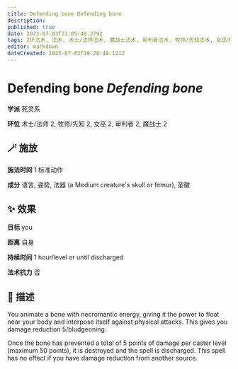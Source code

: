 ```yaml
---
title: Defending bone Defending bone
description: 
published: true
date: 2023-07-03T21:05:40.279Z
tags: 2环法术, 法术, 术士/法师法术, 魔战士法术, 审判者法术, 牧师/先知法术, 女巫法术, 死灵系
editor: markdown
dateCreated: 2023-07-03T19:28:48.121Z
---
```


# **Defending bone** *Defending bone*

**学派** 死灵系 

**环位** 术士/法师 2, 牧师/先知 2, 女巫 2, 审判者 2, 魔战士 2

## 🪄 施放

**施法时间** 1 标准动作

**成分** 语言, 姿势, 法器 (a Medium creature's skull or femur), 圣徽

## ✨ 效果 

**目标** you 

**距离** 自身  

**持续时间** 1 hour/level or until discharged 

**法术抗力** 否

## 📖 描述

You animate a bone with necromantic energy, giving it the power to float near your body and interpose itself against physical attacks. This gives you damage reduction 5/bludgeoning.

Once the bone has prevented a total of 5 points of damage per caster level (maximum 50 points), it is destroyed and the spell is discharged. This spell has no effect if you have damage reduction from another source.
    